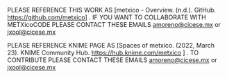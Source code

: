 PLEASE REFERENCE THIS WORK AS [metxico - Overview. (n.d.). GitHub. https://github.com/metxico] . 
IF YOU WANT TO COLLABORATE WITH METXicoCODE PLEASE CONTACT THESE EMAILS amoreno@cicese.mx or jxool@cicese.mx

PLEASE REFERENCE KNIME PAGE AS [Spaces of metxico. (2022, March 23). KNIME Community Hub. https://hub.knime.com/metxico ] . 
TO CONTRIBUTE PLEASE CONTACT THESE EMAILS amoreno@cicese.mx or jxool@cicese.mx
